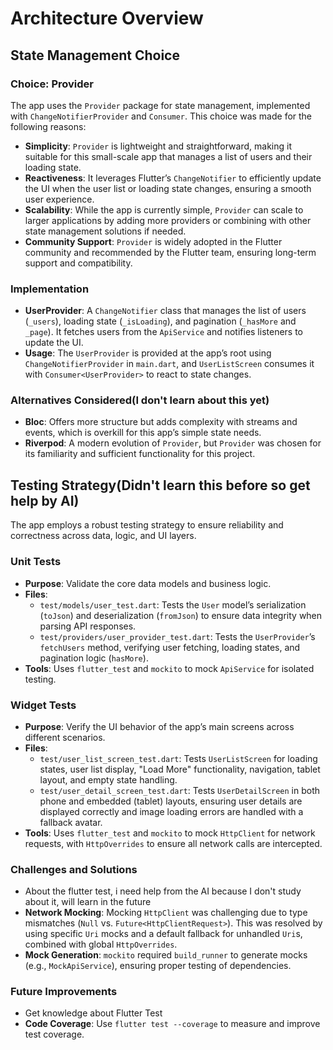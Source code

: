 # Architecture Overview

## State Management Choice
### Choice: Provider
The app uses the `Provider` package for state management, implemented with `ChangeNotifierProvider` and `Consumer`. This choice was made for the following reasons:
- **Simplicity**: `Provider` is lightweight and straightforward, making it suitable for this small-scale app that manages a list of users and their loading state.
- **Reactiveness**: It leverages Flutter’s `ChangeNotifier` to efficiently update the UI when the user list or loading state changes, ensuring a smooth user experience.
- **Scalability**: While the app is currently simple, `Provider` can scale to larger applications by adding more providers or combining with other state management solutions if needed.
- **Community Support**: `Provider` is widely adopted in the Flutter community and recommended by the Flutter team, ensuring long-term support and compatibility.

### Implementation
- **UserProvider**: A `ChangeNotifier` class that manages the list of users (`_users`), loading state (`_isLoading`), and pagination (`_hasMore` and `_page`). It fetches users from the `ApiService` and notifies listeners to update the UI.
- **Usage**: The `UserProvider` is provided at the app’s root using `ChangeNotifierProvider` in `main.dart`, and `UserListScreen` consumes it with `Consumer<UserProvider>` to react to state changes.

### Alternatives Considered(I don't learn about this yet)
- **Bloc**: Offers more structure but adds complexity with streams and events, which is overkill for this app’s simple state needs.
- **Riverpod**: A modern evolution of `Provider`, but `Provider` was chosen for its familiarity and sufficient functionality for this project.

## Testing Strategy(Didn't learn this before so get help by AI)
The app employs a robust testing strategy to ensure reliability and correctness across data, logic, and UI layers.

### Unit Tests
- **Purpose**: Validate the core data models and business logic.
- **Files**:
  - `test/models/user_test.dart`: Tests the `User` model’s serialization (`toJson`) and deserialization (`fromJson`) to ensure data integrity when parsing API responses.
  - `test/providers/user_provider_test.dart`: Tests the `UserProvider`’s `fetchUsers` method, verifying user fetching, loading states, and pagination logic (`hasMore`).
- **Tools**: Uses `flutter_test` and `mockito` to mock `ApiService` for isolated testing.

### Widget Tests
- **Purpose**: Verify the UI behavior of the app’s main screens across different scenarios.
- **Files**:
  - `test/user_list_screen_test.dart`: Tests `UserListScreen` for loading states, user list display, "Load More" functionality, navigation, tablet layout, and empty state handling.
  - `test/user_detail_screen_test.dart`: Tests `UserDetailScreen` in both phone and embedded (tablet) layouts, ensuring user details are displayed correctly and image loading errors are handled with a fallback avatar.
- **Tools**: Uses `flutter_test` and `mockito` to mock `HttpClient` for network requests, with `HttpOverrides` to ensure all network calls are intercepted.

### Challenges and Solutions
- About the flutter test, i need help from the AI because I don't study about it, will learn in the future
- **Network Mocking**: Mocking `HttpClient` was challenging due to type mismatches (`Null` vs. `Future<HttpClientRequest>`). This was resolved by using specific `Uri` mocks and a default fallback for unhandled `Uri`s, combined with global `HttpOverrides`.
- **Mock Generation**: `mockito` required `build_runner` to generate mocks (e.g., `MockApiService`), ensuring proper testing of dependencies.

### Future Improvements
- Get knowledge about Flutter Test
- **Code Coverage**: Use `flutter test --coverage` to measure and improve test coverage.